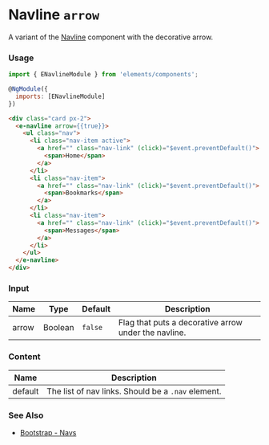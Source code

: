 # Navline `arrow`

A variant of the [Navline](/?selectedKind=Components/Navline&selectedStory=Default) component with the decorative arrow.

<!-- STORY -->

### Usage

```js
import { ENavlineModule } from 'elements/components';

@NgModule({
  imports: [ENavlineModule]
})
```
```html
<div class="card px-2">
  <e-navline arrow={{true}}>
    <ul class="nav">
      <li class="nav-item active">
        <a href="" class="nav-link" (click)="$event.preventDefault()">
          <span>Home</span>
        </a>
      </li>
      <li class="nav-item">
        <a href="" class="nav-link" (click)="$event.preventDefault()">
          <span>Bookmarks</span>
        </a>
      </li>
      <li class="nav-item">
        <a href="" class="nav-link" (click)="$event.preventDefault()">
          <span>Messages</span>
        </a>
      </li>
    </ul>
  </e-navline>
</div>
```

### Input

| Name     | Type    | Default | Description |
|----------|---------|---------|-------------|
| arrow    | Boolean | `false` | Flag that puts a decorative arrow under the navline.  |

### Content

| Name     | Description                                        |
|----------|----------------------------------------------------|
| default  | The list of nav links. Should be a `.nav` element. |

### See Also
- [Bootstrap - Navs](http://getbootstrap.com/docs/4.0/components/navs/)
